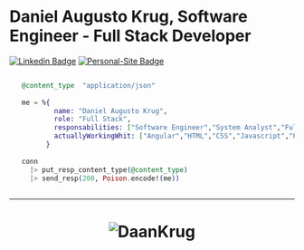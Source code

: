 # Daniel Augusto Krug, Software Engineer - Full Stack Developer

[![Linkedin Badge](https://img.shields.io/badge/-Linkedin-blue?style=flat-square&logo=Linkedin&logoColor=white&color=blue&link=https://www.linkedin.com/in/daniel-krug-427646b9/)](https://www.linkedin.com/in/daniel-krug-427646b9/)
[![Personal-Site Badge](https://img.shields.io/badge/-Personal--Site-blue?style=flat-square&logo=Personal-Site&logoColor=white&color=blue&link=https://www.skallerten.com.br/)](https://www.skallerten.com.br/)

```Elixir

   @content_type  "application/json"
   
   me = %{
           name: "Daniel Augusto Krug",
           role: "Full Stack",
           responsabilities: ["Software Engineer","System Analyst","Full Stack Developer"],
           actuallyWorkingWhit: ["Angular","HTML","CSS","Javascript","PHP","Elixir","Elixir/Erlang/OTP","MySQL/Maria DB"]
         }
   
   conn
     |> put_resp_content_type(@content_type)
     |> send_resp(200, Poison.encode!(me))
   
```
<hr>
<h1 align="center">
<img alt="DaanKrug" src="https://github-readme-stats.codestackr.vercel.app/api?username=DaanKrug&show_icons=true&hide_border=true&theme=blue" />
</h1>
